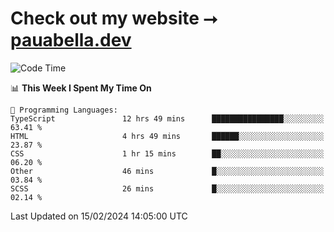# Check out my website ⭢ [pauabella.dev](https://pauabella.dev)

<!--START_SECTION:waka-->
![Code Time](http://img.shields.io/badge/Code%20Time-2%2C998%20hrs%2046%20mins-blue)

📊 **This Week I Spent My Time On** 

```text
💬 Programming Languages: 
TypeScript               12 hrs 49 mins      ████████████████░░░░░░░░░   63.41 % 
HTML                     4 hrs 49 mins       ██████░░░░░░░░░░░░░░░░░░░   23.87 % 
CSS                      1 hr 15 mins        ██░░░░░░░░░░░░░░░░░░░░░░░   06.20 % 
Other                    46 mins             █░░░░░░░░░░░░░░░░░░░░░░░░   03.84 % 
SCSS                     26 mins             █░░░░░░░░░░░░░░░░░░░░░░░░   02.14 % 
```


 Last Updated on 15/02/2024 14:05:00 UTC
<!--END_SECTION:waka-->
